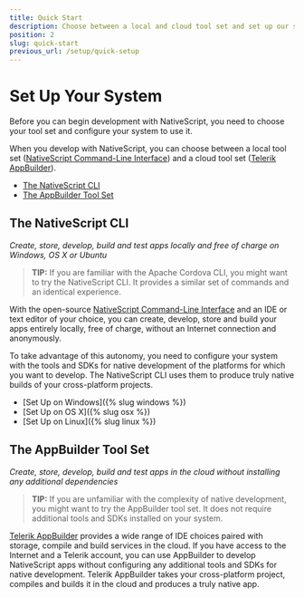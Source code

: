 ```yaml
---
title: Quick Start
description: Choose between a local and cloud tool set and set up our system to work with NativeScript.
position: 2
slug: quick-start
previous_url: /setup/quick-setup
---
```


# Set Up Your System

Before you can begin development with NativeScript, you need to choose your tool set and configure your system to use it.

When you develop with NativeScript, you can choose between a local tool set ([NativeScript Command-Line Interface][NativeScript CLI]) and a cloud tool set ([Telerik AppBuilder][AppBuilder]).

* [The NativeScript CLI](#the-nativescript-cli)
* [The AppBuilder Tool Set](#the-appbuilder-toolset)

## The NativeScript CLI

*Create, store, develop, build and test apps locally and free of charge on Windows, OS X or Ubuntu*

> **TIP:** If you are familiar with the Apache Cordova CLI, you might want to try the NativeScript CLI. It provides a similar set of commands and an identical experience.

With the open-source [NativeScript Command-Line Interface][NativeScript CLI] and an IDE or text editor of your choice, you can create, develop, store and build your apps entirely locally, free of charge, without an Internet connection and anonymously.

To take advantage of this autonomy, you need to configure your system with the tools and SDKs for native development of the platforms for which you want to develop. The NativeScript CLI uses them to produce truly native builds of your cross-platform projects.

* [Set Up on Windows]({% slug windows %})
* [Set Up on OS X]({% slug osx %})
* [Set Up on Linux]({% slug linux %})

## The AppBuilder Tool Set

*Create, store, develop, build and test apps in the cloud without installing any additional dependencies*

> **TIP:** If you are unfamiliar with the complexity of native development, you might want to try the AppBuilder tool set. It does not require additional tools and SDKs installed on your system.

[Telerik AppBuilder][AppBuilder] provides a wide range of IDE choices paired with storage, compile and build services in the cloud. If you have access to the Internet and a Telerik account, you can use AppBuilder to develop NativeScript apps without configuring any additional tools and SDKs for native development. Telerik AppBuilder takes your cross-platform  project, compiles and builds it in the cloud and produces a truly native app.

[NativeScript CLI]: https://www.npmjs.com/package/nativescript
[AppBuilder]: http://www.telerik.com/appbuilder

